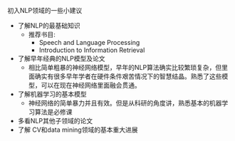 ﻿初入NLP领域的一些小建议

- 了解NLP的最基础知识
  - 推荐书目:
    - Speech and Language Processing
    - Introduction to Information Retrieval
- 了解早年经典的NLP模型及论文
  - 相比简单粗暴的神经网络模型，早年的NLP算法确实比较繁琐复杂，但里面确实有很多早年学者在硬件条件艰苦情况下的智慧结晶。熟悉了这些模型，可以在现在神经网络里面融会贯通。
- 了解机器学习的基本模型
  - 神经网络的简单暴力并且有效。但是从科研的角度讲，熟悉基本的机器学习算法是必修课
- 多看NLP其他子领域的论文
- 了解 CV和data mining领域的基本重大进展
